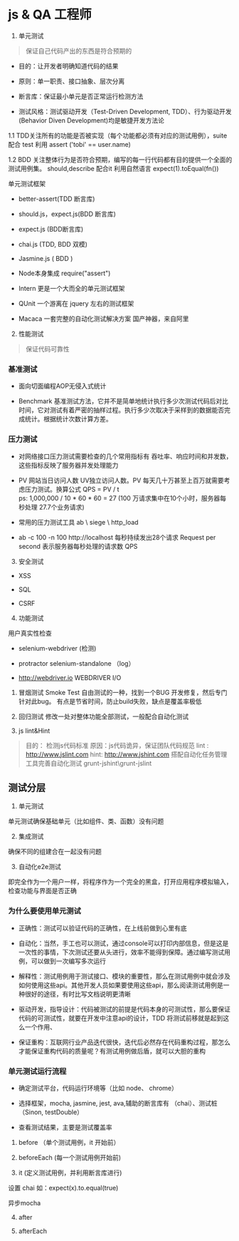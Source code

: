 # js & QA 工程师

1. 单元测试

> 保证自己代码产出的东西是符合预期的
- 目的：让开发者明确知道代码的结果

- 原则：单一职责、接口抽象、层次分离

- 断言库：保证最小单元是否正常运行检测方法

- 测试风格：测试驱动开发（Test-Driven Development, TDD）、行为驱动开发(Behavior Diven Development)均是敏捷开发方法论

1.1 TDD关注所有的功能是否被实现（每个功能都必须有对应的测试用例），suite 配合 test 利用 assert ('tobi' == user.name)

1.2 BDD 关注整体行为是否符合预期，编写的每一行代码都有目的提供一个全面的测试用例集。  should,describe 配合it 利用自然语言 expect(1).toEqual(fn())

单元测试框架

- better-assert(TDD 断言库)

- should.js，expect.js(BDD 断言库)

- expect.js (BDD断言库)

- chai.js (TDD, BDD 双模)

- Jasmine.js ( BDD )

- Node本身集成 require("assert")

- Intern 更是一个大而全的单元测试框架

- QUnit 一个游离在 jquery 左右的测试框架

- Macaca 一套完整的自动化测试解决方案  国产神器，来自阿里

2. 性能测试

> 保证代码可靠性

### 基准测试

- 面向切面编程AOP无侵入式统计

- Benchmark 基准测试方法，它并不是简单地统计执行多少次测试代码后对比时间，它对测试有着严密的抽样过程。执行多少次取决于采样到的数据能否完成统计。根据统计次数计算方差。

### 压力测试

- 对网络接口压力测试需要检查的几个常用指标有 吞吐率、响应时间和并发数，这些指标反映了服务器并发处理能力

- PV 网站当日访问人数 UV独立访问人数。PV 每天几十万甚至上百万就需要考虑压力测试。换算公式 QPS = PV / t  
ps: 1,000,000 / 10 * 60 * 60 = 27 (100 万请求集中在10个小时，服务器每秒处理 27.7个业务请求)

- 常用的压力测试工具 ab \ siege \ http_load

- ab -c 100 -n 100 http://localhost  每秒持续发出28个请求 Request per second 表示服务器每秒处理的请求数 QPS

3. 安全测试

- XSS

- SQL

- CSRF

4. 功能测试

用户真实性检查

- selenium-webdriver (检测)

- protractor selenium-standalone  （log）

- http://webdriver.io  WEBDRIVER I/O

1. 冒烟测试 Smoke Test 自由测试的一种，找到一个BUG 开发修复，然后专门针对此bug。 有点是节省时间，防止build失败，缺点是覆盖率极低

2. 回归测试 修改一处对整体功能全部测试，一般配合自动化测试

3. js lint&Hint

> 目的： 检测js代码标准
原因：js代码诡异，保证团队代码规范
lint : http://www.jslint.com
hint: http://www.jshint.com
搭配自动化任务管理工具完善自动化测试 grunt-jshint\grunt-jslint

## 测试分层

1. 单元测试

单元测试确保基础单元（比如组件、类、函数）没有问题

2. 集成测试

确保不同的组建合在一起没有问题

3. 自动化e2e测试

即完全作为一个用户一样，将程序作为一个完全的黑盒，打开应用程序模拟输入，检查功能与界面是否正确

### 为什么要使用单元测试

- 正确性：测试可以验证代码的正确性，在上线前做到心里有底

- 自动化：当然，手工也可以测试，通过console可以打印内部信息，但是这是一次性的事情，下次测试还要从头进行，效率不能得到保障。通过编写测试用例，可以做到一次编写多次运行

- 解释性：测试用例用于测试接口、模块的重要性，那么在测试用例中就会涉及如何使用这些api。其他开发人员如果要使用这些api，那么阅读测试用例是一种很好的途径，有时比写文档说明更清晰

- 驱动开发，指导设计：代码被测试的前提是代码本身的可测试性，那么要保证代码的可测试性，就要在开发中注意api的设计，TDD 将测试前移就是起到这么一个作用、

- 保证重构：互联网行业产品迭代很快，迭代后必然存在代码重构过程，那怎么才能保证重构代码的质量呢？有测试用例做后盾，就可以大胆的重构

### 单元测试运行流程

- 确定测试平台，代码运行环境等（比如 node、 chrome）

- 选择框架，mocha, jasmine, jest, ava,辅助的断言库有 （chai）、测试桩（Sinon, testDouble）

- 查看测试结果，主要是测试覆盖率

1. before （单个测试用例，it 开始前）

2. beforeEach (每一个测试用例开始前)

3. it (定义测试用例，并利用断言库进行)

设置 chai 如：expect(x).to.equal(true)

异步mocha

4. after

5. afterEach 